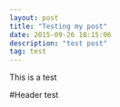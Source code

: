 ```yaml
---
layout: post
title: "Testing my post"
date: 2015-09-26 18:15:06
description: "test post"
tag: test
---
```


This is a test

#Header test